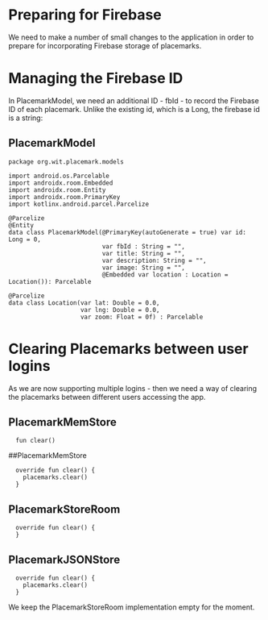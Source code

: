 # Preparing for Firebase

We need to make a number of small changes to the application in order to prepare for incorporating Firebase storage of placemarks.

# Managing the Firebase ID

In PlacemarkModel, we need an additional ID - fbId - to record the Firebase ID of each placemark. Unlike the existing id, which is a Long, the firebase id is a string:

## PlacemarkModel 

~~~
package org.wit.placemark.models

import android.os.Parcelable
import androidx.room.Embedded
import androidx.room.Entity
import androidx.room.PrimaryKey
import kotlinx.android.parcel.Parcelize

@Parcelize
@Entity
data class PlacemarkModel(@PrimaryKey(autoGenerate = true) var id: Long = 0,
                          var fbId : String = "",
                          var title: String = "",
                          var description: String = "",
                          var image: String = "",
                          @Embedded var location : Location = Location()): Parcelable

@Parcelize
data class Location(var lat: Double = 0.0,
                    var lng: Double = 0.0,
                    var zoom: Float = 0f) : Parcelable

~~~


# Clearing Placemarks between user logins

As we are now supporting multiple logins - then we need a way of clearing the placemarks between different users accessing the app.

## PlacemarkMemStore

~~~
  fun clear()
~~~

##PlacemarkMemStore

~~~
  override fun clear() {
    placemarks.clear()
  }
~~~

## PlacemarkStoreRoom
~~~
  override fun clear() {
  }
~~~


## PlacemarkJSONStore

~~~
  override fun clear() {
    placemarks.clear()
  }
~~~

We keep the PlacemarkStoreRoom implementation empty for the moment.